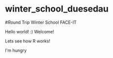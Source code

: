 # winter_school_duesedau
#*R*ound Trip Winter School FACE-IT

Hello world! :) Welcome!

Lets see how R works!

I'm hungry 